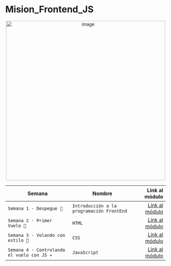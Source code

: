 # Mision_Frontend_JS
<p align="center">
<img width="500" alt="image" src="https://user-images.githubusercontent.com/89166148/168666385-0945a18b-601d-4e54-b892-6d082b9b4b72.jpg">
</p>

| Semana | Nombre | Link al módulo |
| ------------- | ----- | -----:|
|`Semana 1 - Despegue 🚀`| `Introducción a la programación FrontEnd` | [Link al módulo](https://github.com/HannyCarballo/Mision_Frontend_JS/tree/main/Contenido%20organizado/Semana%201%20-%20Despegue%20%F0%9F%9A%80) |
|`Semana 2 - Primer Vuelo 🌱`| `HTML` | [Link al módulo](https://github.com/HannyCarballo/Mision_Frontend_JS/tree/main/Contenido%20organizado/Semana%202%20-%20Primer%20Vuelo%20%F0%9F%8C%B1) |
|`Semana 3 - Volando con estilo 🎨`| `CSS`| [Link al módulo](https://github.com/HannyCarballo/Mision_Frontend_JS/tree/main/Contenido%20organizado/Semana%203%20-%20Volando%20con%20estilo%20%F0%9F%8E%A8) |
|`Semana 4 - Controlando el vuelo con JS ✈`| `JavaScript` | [Link al módulo](https://github.com/HannyCarballo/Mision_Frontend_JS/tree/main/Contenido%20organizado/Semana%204%20-%20Controlando%20el%20vuelo%20con%20JS%20%E2%9C%88) |
